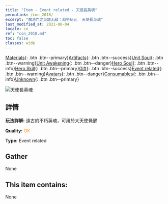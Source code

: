 ```yaml
---
title: "Item - Event related - 天使長英魂"
permalink: /con_2018/
excerpt: "魔法门之英雄无敌：战争纪元  天使長英魂"
last_modified_at: 2021-08-04
locale: cn
ref: "con_2018.md"
toc: false
classes: wide
---
```

 [Materials](/ItemsCN/){: .btn .btn--primary}[Artifacts](/ItemsCN/Artifacts/){: .btn .btn--success}[Unit Soul](/ItemsCN/UnitSoul/){: .btn .btn--warning}[Unit Awakening](/ItemsCN/UnitAwakening/){: .btn .btn--danger}[Hero Soul](/ItemsCN/HeroSoul/){: .btn .btn--info}[Hero Skill](/ItemsCN/HeroSkill/){: .btn .btn--primary}[Gift](/ItemsCN/Gift/){: .btn .btn--success}[Event related](/ItemsCN/Events/){: .btn .btn--warning}[Avatars](/ItemsCN/Avatars/){: .btn .btn--danger}[Consumables](/ItemsCN/Consumables/){: .btn .btn--info}[Unknown](/ItemsCN/Unknown/){: .btn .btn--primary}

 ![天使長英魂](/images/t/juexing_107.png)

## 詳情
 **玩法詳解:** 遠古的不朽英魂，可用於大天使覺醒

 **Quality:** <span style="color: #FF8C00">OK</span>

 **Type:** Event related

## Gather

  None

## This item contains:

  None

